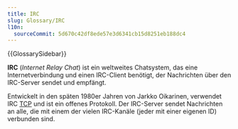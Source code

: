 ```yaml
---
title: IRC
slug: Glossary/IRC
l10n:
  sourceCommit: 5d670c42df8ede57e3d6341cb15d8251eb188dc4
---
```


{{GlossarySidebar}}

**IRC** (_Internet Relay Chat_) ist ein weltweites Chatsystem, das eine Internetverbindung und einen IRC-Client benötigt, der Nachrichten über den IRC-Server sendet und empfängt.

Entwickelt in den späten 1980er Jahren von Jarkko Oikarinen, verwendet IRC [TCP](/de/docs/Glossary/TCP) und ist ein offenes Protokoll. Der IRC-Server sendet Nachrichten an alle, die mit einem der vielen IRC-Kanäle (jeder mit einer eigenen ID) verbunden sind.
